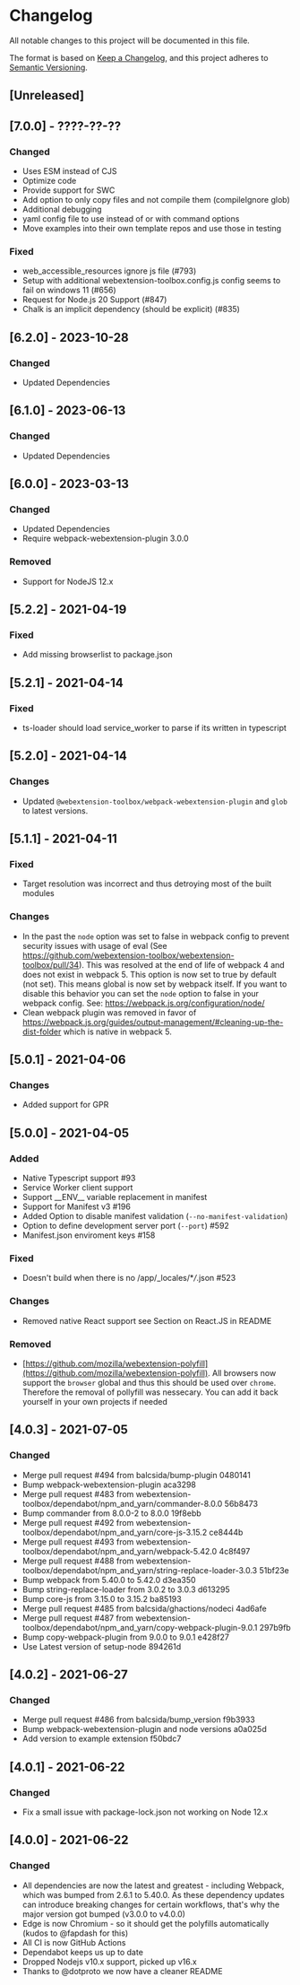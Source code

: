# Changelog

All notable changes to this project will be documented in this file.

The format is based on [Keep a Changelog](https://keepachangelog.com/en/1.0.0/),
and this project adheres to [Semantic Versioning](https://semver.org/spec/v2.0.0.html).

## [Unreleased]

## [7.0.0] - ????-??-??

### Changed

- Uses ESM instead of CJS
- Optimize code
- Provide support for SWC
- Add option to only copy files and not compile them (compileIgnore glob)
- Additional debugging
- yaml config file to use instead of or with command options
- Move examples into their own template repos and use those in testing

### Fixed

- web_accessible_resources ignore js file (#793)
- Setup with additional webextension-toolbox.config.js config seems to fail on windows 11 (#656)
- Request for Node.js 20 Support (#847)
- Chalk is an implicit dependency (should be explicit) (#835)

## [6.2.0] - 2023-10-28

### Changed

- Updated Dependencies

## [6.1.0] - 2023-06-13

### Changed

- Updated Dependencies

## [6.0.0] - 2023-03-13

### Changed

- Updated Dependencies
- Require webpack-webextension-plugin 3.0.0

### Removed

- Support for NodeJS 12.x

## [5.2.2] - 2021-04-19

### Fixed

- Add missing browserlist to package.json

## [5.2.1] - 2021-04-14

### Fixed

- ts-loader should load service_worker to parse if its written in typescript

## [5.2.0] - 2021-04-14

### Changes

- Updated `@webextension-toolbox/webpack-webextension-plugin` and `glob` to latest versions.

## [5.1.1] - 2021-04-11

### Fixed

- Target resolution was incorrect and thus detroying most of the built modules

### Changes

- In the past the `node` option was set to false in webpack config to prevent security issues with usage of eval (See https://github.com/webextension-toolbox/webextension-toolbox/pull/34). This was resolved at the end of life of webpack 4 and does not exist in webpack 5. This option is now set to true by default (not set). This means global is now set by webpack itself. If you want to disable this behavior you can set the `node` option to false in your webpack config. See: https://webpack.js.org/configuration/node/
- Clean webpack plugin was removed in favor of https://webpack.js.org/guides/output-management/#cleaning-up-the-dist-folder which is native in webpack 5.

## [5.0.1] - 2021-04-06

### Changes

- Added support for GPR

## [5.0.0] - 2021-04-05

### Added

- Native Typescript support #93
- Service Worker client support
- Support \_\_ENV\_\_ variable replacement in manifest
- Support for Manifest v3 #196
- Added Option to disable manifest validation (`--no-manifest-validation`)
- Option to define development server port (`--port`) #592
- Manifest.json enviroment keys #158

### Fixed

- Doesn't build when there is no /app/\_locales/\*_/_.json #523

### Changes

- Removed native React support see Section on React.JS in README

### Removed

- [https://github.com/mozilla/webextension-polyfill](https://github.com/mozilla/webextension-polyfill). All browsers now support the `browser` global and thus this should be used over `chrome`. Therefore the removal of pollyfill was nessecary. You can add it back yourself in your own projects if needed

## [4.0.3] - 2021-07-05

### Changed

- Merge pull request #494 from balcsida/bump-plugin 0480141
- Bump webpack-webextension-plugin aca3298
- Merge pull request #483 from webextension-toolbox/dependabot/npm_and_yarn/commander-8.0.0 56b8473
- Bump commander from 8.0.0-2 to 8.0.0 19f8ebb
- Merge pull request #492 from webextension-toolbox/dependabot/npm_and_yarn/core-js-3.15.2 ce8444b
- Merge pull request #493 from webextension-toolbox/dependabot/npm_and_yarn/webpack-5.42.0 4c8f497
- Merge pull request #488 from webextension-toolbox/dependabot/npm_and_yarn/string-replace-loader-3.0.3 51bf23e
- Bump webpack from 5.40.0 to 5.42.0 d3ea350
- Bump string-replace-loader from 3.0.2 to 3.0.3 d613295
- Bump core-js from 3.15.0 to 3.15.2 ba85193
- Merge pull request #485 from balcsida/ghactions/nodeci 4ad6afe
- Merge pull request #487 from webextension-toolbox/dependabot/npm_and_yarn/copy-webpack-plugin-9.0.1 297b9fb
- Bump copy-webpack-plugin from 9.0.0 to 9.0.1 e428f27
- Use Latest version of setup-node 894261d

## [4.0.2] - 2021-06-27

### Changed

- Merge pull request #486 from balcsida/bump_version f9b3933
- Bump webpack-webextension-plugin and node versions a0a025d
- Add version to example extension f50bdc7

## [4.0.1] - 2021-06-22

### Changed

- Fix a small issue with package-lock.json not working on Node 12.x

## [4.0.0] - 2021-06-22

### Changed

- All dependencies are now the latest and greatest - including Webpack, which was bumped from 2.6.1 to 5.40.0. As these dependency updates can introduce breaking changes for certain workflows, that's why the major version got bumped (v3.0.0 to v4.0.0)
- Edge is now Chromium - so it should get the polyfills automatically (kudos to @fapdash for this)
- All CI is now GitHub Actions
- Dependabot keeps us up to date
- Dropped Nodejs v10.x support, picked up v16.x
- Thanks to @dotproto we now have a cleaner README
